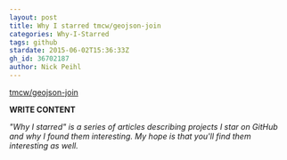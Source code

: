 ```yaml
---
layout: post
title: Why I starred tmcw/geojson-join
categories: Why-I-Starred
tags: github
stardate: 2015-06-02T15:36:33Z
gh_id: 36702187
author: Nick Peihl
---
```


[tmcw/geojson-join](star.repo.html_url)

**WRITE CONTENT**

*"Why I starred" is a series of articles describing projects I star on GitHub and why I found them interesting. My hope is that you'll find them interesting as well.*

